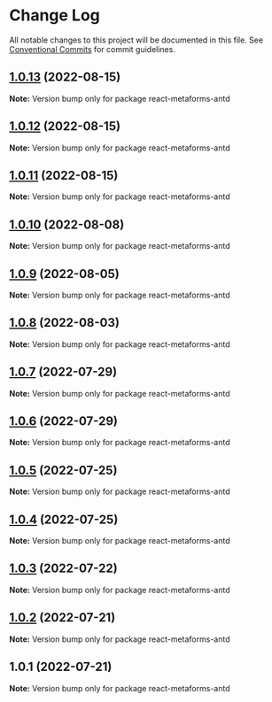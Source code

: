 # Change Log

All notable changes to this project will be documented in this file.
See [Conventional Commits](https://conventionalcommits.org) for commit guidelines.

## [1.0.13](https://github.com/flsy/meta/compare/react-metaforms-antd@1.0.12...react-metaforms-antd@1.0.13) (2022-08-15)

**Note:** Version bump only for package react-metaforms-antd





## [1.0.12](https://github.com/flsy/meta/compare/react-metaforms-antd@1.0.11...react-metaforms-antd@1.0.12) (2022-08-15)

**Note:** Version bump only for package react-metaforms-antd





## [1.0.11](https://github.com/flsy/meta/compare/react-metaforms-antd@1.0.10...react-metaforms-antd@1.0.11) (2022-08-15)

**Note:** Version bump only for package react-metaforms-antd





## [1.0.10](https://github.com/flsy/meta/compare/react-metaforms-antd@1.0.9...react-metaforms-antd@1.0.10) (2022-08-08)

**Note:** Version bump only for package react-metaforms-antd





## [1.0.9](https://github.com/flsy/meta/compare/react-metaforms-antd@1.0.8...react-metaforms-antd@1.0.9) (2022-08-05)

**Note:** Version bump only for package react-metaforms-antd





## [1.0.8](https://github.com/flsy/meta/compare/react-metaforms-antd@1.0.7...react-metaforms-antd@1.0.8) (2022-08-03)

**Note:** Version bump only for package react-metaforms-antd





## [1.0.7](https://github.com/flsy/meta/compare/react-metaforms-antd@1.0.6...react-metaforms-antd@1.0.7) (2022-07-29)

**Note:** Version bump only for package react-metaforms-antd





## [1.0.6](https://github.com/flsy/meta/compare/react-metaforms-antd@1.0.5...react-metaforms-antd@1.0.6) (2022-07-29)

**Note:** Version bump only for package react-metaforms-antd





## [1.0.5](https://github.com/flsy/meta/compare/react-metaforms-antd@1.0.4...react-metaforms-antd@1.0.5) (2022-07-25)

**Note:** Version bump only for package react-metaforms-antd





## [1.0.4](https://github.com/flsy/meta/compare/react-metaforms-antd@1.0.3...react-metaforms-antd@1.0.4) (2022-07-25)

**Note:** Version bump only for package react-metaforms-antd





## [1.0.3](https://github.com/flsy/meta/compare/react-metaforms-antd@1.0.2...react-metaforms-antd@1.0.3) (2022-07-22)

**Note:** Version bump only for package react-metaforms-antd





## [1.0.2](https://github.com/flsy/meta/compare/react-metaforms-antd@1.0.1...react-metaforms-antd@1.0.2) (2022-07-21)

**Note:** Version bump only for package react-metaforms-antd





## 1.0.1 (2022-07-21)

**Note:** Version bump only for package react-metaforms-antd
